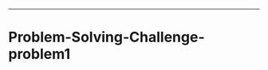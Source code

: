-----------------------------------------------------------------------------------------------
# Problem-Solving-Challenge-problem1
